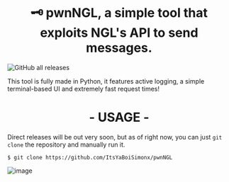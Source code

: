 
<h1 align="center">🗝 pwnNGL, a simple tool that exploits NGL's API to send messages.</h1>

<img align="center" alt="GitHub all releases" src="https://img.shields.io/github/downloads/itsyaboisimonx/pwnNGL/total">

This tool is fully made in Python, it features active logging, a simple terminal-based UI and extremely fast request times!

<h1 align="center">- USAGE -</h1>

Direct releases will be out very soon, but as of right now, you can just ```git clone``` the repository and manually run it.

```
$ git clone https://github.com/ItsYaBoiSimonx/pwnNGL
```

<img align="center" alt="image" src="https://cdn.discordapp.com/attachments/804714126793637898/1192227184933359676/OBgGfjt10k.png?ex=65a84f17&is=6595da17&hm=e86d1d9723c30acb0224aa5f9435e07397be401d846fd035f70ead68fe419b73&">


